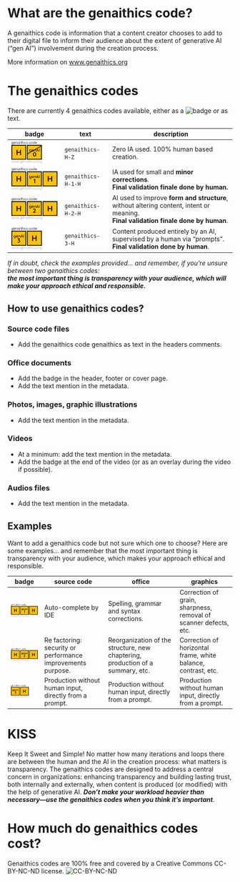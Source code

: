 # What are the genaithics code?
A genaithics code is information that a content creator chooses to add to their digital file to inform their audience about the extent of generative AI (“gen AI”) involvement during the creation process.

More information on www.genaithics.org

# The genaithics codes
There are currently 4 genaithics codes available, either as a ![badge](https://github.com/Mathieu-genAI/genaithics/tree/main/img) or as text.

| badge     | text     | description     |
|--------------|---------------|---------------|
| ![genaithics-H-Z](https://github.com/Mathieu-genAI/genaithics/blob/main/img/genaithics_code_H-Z_208x100.png)    | `genaithics-H-Z`     | Zero IA used. 100% human based creation.|
| ![genaithics-H-1-HZ](https://github.com/Mathieu-genAI/genaithics/blob/main/img/genaithics_code_H-1-H_208x100.png)    | `genaithics-H-1-H`     | IA used for small and **minor corrections**. <br>**Final validation finale done by human.**|
| ![genaithics-H-2-H](https://github.com/Mathieu-genAI/genaithics/blob/main/img/genaithics_code_H-2-H_208x100.png)    | `genaithics-H-2-H`     | AI used to improve **form and structure**, without altering content, intent or meaning. <br>**Final validation finale done by human**.|
| ![genaithics-3-H](https://github.com/Mathieu-genAI/genaithics/blob/main/img/genaithics_code_3-H_208x100.png)    | `genaithics-3-H`     | Content produced entirely by an AI, supervised by a human via “prompts”.<br>**Final validation done by human**.|

_If in doubt, check the examples provided… and remember, if you’re unsure between two genaithics codes: <br>***the most important thing is transparency with your audience, which will make your approach ethical and responsible.***_

## How to use genaithics codes?

### Source code files
- Add the genaithics code genaithics as text in the headers comments.

### Office documents
- Add the badge in the header, footer or cover page.
- Add the text mention in the metadata.

### Photos, images, graphic illustrations
- Add the text mention in the metadata.

### Videos
- At a minimum: add the text mention in the metadata.
- Add the badge at the end of the video (or as an overlay during the video if possible).

### Audios files
- Add the text mention in the metadata.

## Examples
Want to add a genaithics code but not sure which one to choose?
Here are some examples… and remember that the most important thing is transparency with your audience, which makes your approach ethical and responsible.

| badge     | source code     | office     | graphics |
|--------------|---------------|---------------|---------------|
| ![genaithics-H-1-H](https://github.com/Mathieu-genAI/genaithics/blob/main/img/genaithics_code_H-1-H_208x100.png) | Auto-complete by IDE | Spelling, grammar and syntax corrections.|Correction of grain, sharpness, removal of scanner defects, etc. |
| ![genaithics-H-2-HZ](https://github.com/Mathieu-genAI/genaithics/blob/main/img/genaithics_code_H-2-H_208x100.png) | Re factoring: security or performance improvements purpose. | Reorganization of the structure, new chaptering, production of a summary, etc.|Correction of horizontal frame, white balance, contrast, etc.|Correction of horizontal frame, white balance, contrast, etc. |
| ![genaithics-3-H](https://github.com/Mathieu-genAI/genaithics/blob/main/img/genaithics_code_3-H_208x100.png) | Production without human input, directly from a prompt. | Production without human input, directly from a prompt. |Production without human input, directly from a prompt.|

# KISS
Keep It Sweet and Simple! 
No matter how many iterations and loops there are between the human and the AI in the creation process: what matters is transparency.
The genaithics codes are designed to address a central concern in organizations: enhancing transparency and building lasting trust, both internally and externally, when content is produced (or modified) with the help of generative AI. ***Don’t make your workload heavier than necessary—use the genaithics codes when you think it’s important***.

# How much do genaithics codes cost?
Genaithics codes are 100% free and covered by a Creative Commons CC-BY-NC-ND license.
![CC-BY-NC-ND](https://mirrors.creativecommons.org/presskit/buttons/88x31/png/by-nc-nd.png)


